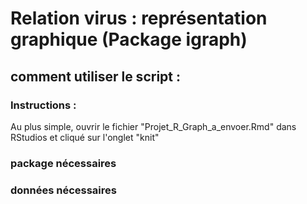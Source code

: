 # Relation virus : représentation graphique (Package igraph)

## comment utiliser le script :

### Instructions : 

Au plus simple, ouvrir le fichier "Projet_R_Graph_a_envoer.Rmd" dans RStudios et cliqué sur l'onglet "knit" 


### package nécessaires 

### données nécessaires